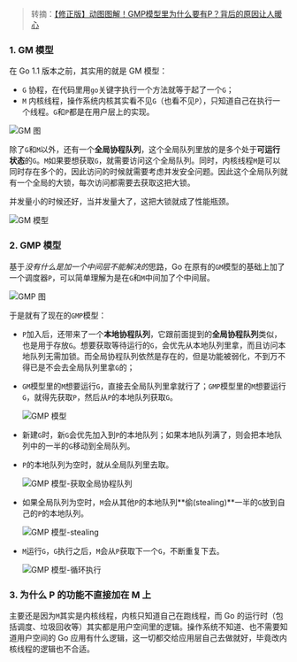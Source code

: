> 转摘：[【修正版】动图图解！GMP模型里为什么要有P？背后的原因让人暖心](https://mp.weixin.qq.com/s/SEE2TUeZQZ7W1BKkmnelAA)

### 1. GM 模型

在 Go 1.1 版本之前，其实用的就是 GM 模型：

* `G` 协程，在代码里用`go`关键字执行一个方法就等于起了一个`G`；
* `M` 内核线程，操作系统内核其实看不见`G`（也看不见`P`），只知道自己在执行一个线程。`G`和`P`都是在用户层上的实现。

![GM 图](http://cnd.qiniu.lin07ux.cn/markdown/1646051415926-aad73f631c86.jpg)

除了`G`和`M`以外，还有一个**全局协程队列**，这个全局队列里放的是多个处于**可运行状态**的`G`。`M`如果要想获取`G`，就需要访问这个全局队列。同时，内核线程`M`是可以同时存在多个的，因此访问的时候就需要考虑并发安全问题。因此这个全局队列就有一个全局的大锁，每次访问都需要去获取这把大锁。

并发量小的时候还好，当并发量大了，这把大锁就成了性能瓶颈。

![GM 模型](https://cnd.qiniu.lin07ux.cn/markdown/16460517683097-bcd931b2d1c1e82b97f38c551c7b9cab.gif)

### 2. GMP 模型

基于*没有什么是加一个中间层不能解决的*思路，Go 在原有的`GM`模型的基础上加了一个调度器`P`，可以简单理解为是在`G`和`M`中间加了个中间层。

![GMP 图](http://cnd.qiniu.lin07ux.cn/markdown/1646051998124-08abc962ab23.jpg)

于是就有了现在的`GMP`模型：

* `P`加入后，还带来了一个**本地协程队列**，它跟前面提到的**全局协程队列**类似，也是用于存放`G`。想要获取等待运行的`G`，会优先从本地队列里拿，而且访问本地队列无需加锁。而全局协程队列依然是存在的，但是功能被弱化，不到万不得已是不会去全局队列里拿`G`的；

* `GM`模型里的`M`想要运行`G`，直接去全局队列里拿就行了；`GMP`模型里的`M`想要运行`G`，就得先获取`P`，然后从`P`的本地队列获取`G`。

    ![GMP 模型](https://cnd.qiniu.lin07ux.cn/markdown/16460517683097-84e5f37fdebcdb618e6ceaa2ebbaf7b4.gif)

* 新建`G`时，新`G`会优先加入到`P`的本地队列；如果本地队列满了，则会把本地队列中的一半的`G`移动到全局队列。

* `P`的本地队列为空时，就从全局队列里去取。

    ![GMP 模型-获取全局协程队列](https://cnd.qiniu.lin07ux.cn/markdown/16460517683097-fc715501702928a7b62d4d0053ab8e60.gif)

* 如果全局队列为空时，`M`会从其他`P`的本地队列**偷(stealing)**一半的`G`放到自己的`P`的本地队列。

    ![GMP 模型-stealing](https://cnd.qiniu.lin07ux.cn/markdown/16460517683097-02e3e04e1fb12def852e5e0e7c018123.gif)

* `M`运行`G`，`G`执行之后，`M`会从`P`获取下一个`G`，不断重复下去。

    ![GMP 模型-循环执行](https://cnd.qiniu.lin07ux.cn/markdown/16460517683097-d9f31d9a58bb76db5d04b80167f89b77.gif)

### 3. 为什么 P 的功能不直接加在 M 上

主要还是因为`M`其实是内核线程，内核只知道自己在跑线程，而 Go 的运行时（包括调度、垃圾回收等）其实都是用户空间里的逻辑。操作系统不知道、也不需要知道用户空间的 Go 应用有什么逻辑，这一切都交给应用层自己去做就好，毕竟改内核线程的逻辑也不合适。


